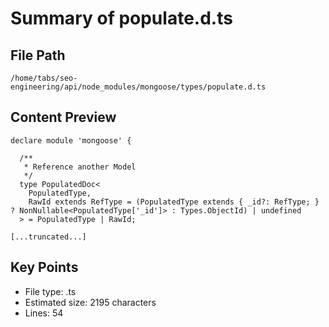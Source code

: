 # Summary of populate.d.ts
  
## File Path
`/home/tabs/seo-engineering/api/node_modules/mongoose/types/populate.d.ts`

## Content Preview
```
declare module 'mongoose' {

  /**
   * Reference another Model
   */
  type PopulatedDoc<
    PopulatedType,
    RawId extends RefType = (PopulatedType extends { _id?: RefType; } ? NonNullable<PopulatedType['_id']> : Types.ObjectId) | undefined
  > = PopulatedType | RawId;

[...truncated...]
```

## Key Points
- File type: .ts
- Estimated size: 2195 characters
- Lines: 54
